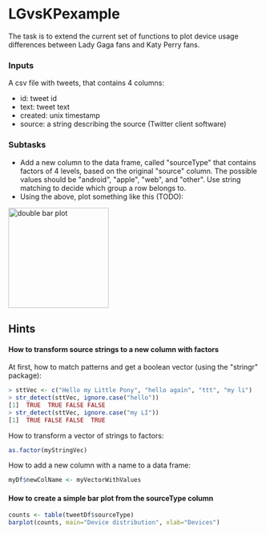 LGvsKPexample
=============

The task is to extend the current set of functions to plot device usage differences between Lady Gaga fans and Katy Perry fans.

### Inputs
A csv file with tweets, that contains 4 columns:
- id: tweet id
- text: tweet text
- created: unix timestamp
- source: a string describing the source (Twitter client software)

### Subtasks
- Add a new column to the data frame, called "sourceType" that contains factors of 4 levels, based on the original "source" column. The possible values should be "android", "apple", "web", and "other". Use string matching to decide which group a row belongs to.
- Using the above, plot something like this (TODO):

<img src="http://info.ilab.sztaki.hu/~aszabo/ea/LGvsKPBarPlot.pdf" alt="double bar plot" style="width:200px;height:200px"/>

## Hints

#### How to transform source strings to a new column with factors

At first, how to match patterns and get a boolean vector (using the "stringr" package):
```R
> sttVec <- c("Hello my Little Pony", "hello again", "ttt", "my li")
> str_detect(sttVec, ignore.case("hello"))
[1]  TRUE  TRUE FALSE FALSE
> str_detect(sttVec, ignore.case("my LI"))
[1]  TRUE FALSE FALSE  TRUE
```

How to transform a vector of strings to factors:
```R
as.factor(myStringVec)
```

How to add a new column with a name to a data frame:
```R
myDf$newColName <- myVectorWithValues
```

#### How to create a simple bar plot from the sourceType column

```R
counts <- table(tweetDf$sourceType)
barplot(counts, main="Device distribution", xlab="Devices")
```
